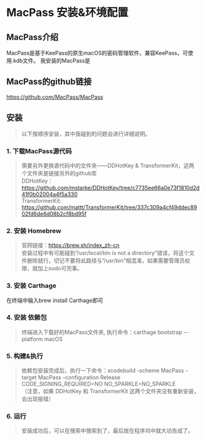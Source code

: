 # MacPass 安装&环境配置

## MacPass介绍
MacPass是基于KeePass的原生macOS的密码管理软件，兼容KeePass，可使用.kdb文件。
我安装的MacPass是

## MacPass的github链接
https://github.com/MacPass/MacPass

## 安装
> 以下按顺序安装，其中我碰到的问题会进行详细说明。
### 1. 下载MacPass源代码
> 需要另外更换源代码中的文件夹——DDHotKey & TransformerKit，这两个文件夹是链接另外的github库  
DDHotKey： https://github.com/mstarke/DDHotKey/tree/c7735ee66a0e73f1810d2d41f0b02004a4f5a330  
TransformerKit: https://github.com/mattt/TransformerKit/tree/337c309a4cf49ddec8902fd6de6d08b2cf8bd95f
### 2. 安装 Homebrew
> 官网链接：https://brew.sh/index_zh-cn  
安装过程中有可能碰到“/usr/local/bin is not a directory”错误，将这个文件删除就行，切记不要将此路径与“/usr/bin”相混淆，如果需要管理员权限，就加上sudo可完事。
### 3. 安装 Carthage
在终端中输入brew install Carthage即可
### 4. 安装 依赖包
> 终端进入下载好的MacPass文件夹, 执行命令：carthage bootstrap --platform macOS
### 5. 构建&执行
> 依赖包安装完成后，执行一下命令：xcodebuild -scheme MacPass -target MacPass -configuration Release CODE_SIGNING_REQUIRED=NO NO_SPARKLE=NO_SPARKLE  
（注意，如果 DDHotKey 和 TransformerKit 这两个文件夹没有重新安装，会出现报错）
### 6. 运行
> 安装成功后，可以在搜索中搜索到了，最后放在程序坞中就大功告成了。